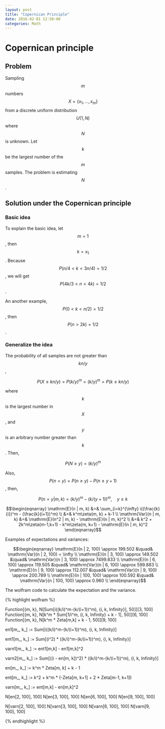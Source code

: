 ```yaml
---
layout: post
title: "Copernican Principle"
date: 2016-02-01 12:50:00
categories: Math
---
```


# Copernican principle

## Problem

Sampling $$m$$ numbers $$X = \{x_1, \dots, x_m\}$$from a discrete uniform distribution $$U(1,N)$$ where $$N$$ is unknown. Let $$k$$ be the largest number of the $$m$$ samples. The problem is estimating $$N$$.

## Solution under the Copernican principle

### Basic idea

To explain the basic idea, let $$m = 1$$, then $$k = x_1$$. Because $$P(n/4 < k < 3n/4) = 1/2$$, we will get $$P(4k/3 < n < 4k) = 1/2$$. 

An another example, $$P(0 < k < n/2) = 1/2$$, then $$P(n > 2k) = 1/2$$.

### Generalize the idea

The probability of all samples are not greater than $$kn/y$$,

$$P(X \le kn/y) = P(k/y)^m = (k/y)^m = P(k \le kn/y)$$

where $$k$$ is the largest number in $$X$$, and $$y$$ is an arbitrary number greater than $$k$$. Then,

$$P(N \ge y) = (k/y)^m$$

Also, $$P(n = y) = P(n \ge y) - P(n \ge y + 1)$$, then,

$$P(n = y | m, k) = (k/y)^m - (k/(y+1))^m, \quad y \ge k$$

$$\begin{eqnarray}
\mathrm{E}(n | m, k) &=& \sum_{i=k}^{\infty} i((\frac{k}{i})^m - (\frac{k}{i+1})^m) \\
  &=& k^m\zeta(m, k) + k-1 \\
\mathrm{Var}(n | m, k) &=& \mathrm{E}(n^2 | m, k) - \mathrm{E}(n | m, k)^2 \\
  &=& k^2 + 2k^m\zeta(m-1,k+1) - k^m\zeta(m, k+1) - \mathrm{E}(n | m, k)^2
\end{eqnarray}$$

Examples of expectations and variances:

$$\begin{eqnarray}
\mathrm{E}(n | 2, 100) \approx 199.502 &\quad& \mathrm{Var}(n | 2, 100) = \infty \\
\mathrm{E}(n | 3, 100) \approx 149.502 &\quad& \mathrm{Var}(n | 3, 100) \approx 7499.833 \\
\mathrm{E}(n | 6, 100) \approx 119.505 &\quad& \mathrm{Var}(n | 6, 100) \approx 599.883 \\
\mathrm{E}(n | 9, 100) \approx 112.007 &\quad& \mathrm{Var}(n | 9, 100) \approx 200.789 \\
\mathrm{E}(n | 100, 100) \approx 100.592 &\quad& \mathrm{Var}(n | 100, 100) \approx 0.960 \\
\end{eqnarray}$$

The wolfram code to calculate the expectation and the variance.

{% highlight wolfram %}

Function[{m, k}, N[Sum[i((k/i)^m-(k/(i+1))^m), {i, k, Infinity}], 50]][3, 100]
Function[{m, k}, N[k^m * Sum[1/i^m, {i, k, Infinity} + k - 1], 50]][6, 100]
Function[{m, k}, N[k^m * Zeta[m,k] + k - 1, 50]][9, 100]

en1[m_, k_] := Sum[i((k/i)^m-(k/(i+1))^m), {i, k, Infinity}]

ent1[m_, k_] := Sum[(i^2) * ((k/i)^m-(k/(i+1))^m), {i, k, Infinity}]

varn1[m_, k_] := ent1[m,k] - en1[m,k]^2

varn2[m_, k_] := Sum[((i - en[m, k])^2) * ((k/i)^m-(k/(i+1))^m), {i, k, Infinity}]

en[m_, k_] := k^m * Zeta[m, k] + k - 1

ent[m_, k_] := k^2 + k^m * (-Zeta[m, k+1] + 2 * Zeta[m-1, k+1])

varn[m_, k_] := ent[m,k] - en[m,k]^2

N[en[2, 100], 100]
N[en[3, 100], 100]
N[en[6, 100], 100]
N[en[9, 100], 100]

N[varn[2, 100], 100]
N[varn[3, 100], 100]
N[varn[6, 100], 100]
N[varn[9, 100], 100]

{% endhighlight %}





